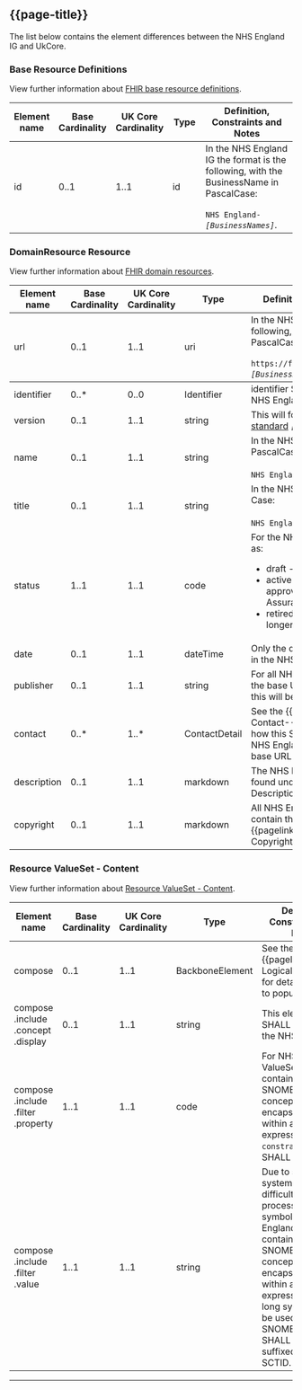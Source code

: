 ## {{page-title}}

The list below contains the element differences between the NHS England IG and UkCore. 

### Base Resource Definitions

View further information about <a href="https://www.hl7.org/fhir/R4/resource.html" Target="_blank">FHIR base resource definitions</a>.

<table class="assets">
  <thead>
      <tr>
        <th width="15%">Element name</th>
        <th width="10%">Base Cardinality</th>
        <th width="10%">UK Core Cardinality</th>
        <th width="15%">Type</th>
        <th width="50%">Definition, Constraints and Notes</th>
    </tr>
  </thead>
  <tbody>
    <tr>
        <td>id</td>
        <td>0..1</td>
        <td>1..1</td>
        <td>id</td>
        <td>In the NHS England IG the format is the following, with the BusinessName in PascalCase:<br/><br/><code>NHS England-<i>&lsqb;BusinessNames&rsqb;</i></code>.</td>
    </tr>
  </tbody>
</table>

### DomainResource Resource

View further information about <a href="https://www.hl7.org/fhir/R4/domainresource.html" Target="_blank">FHIR domain resources</a>.

<table class="assets">
  <thead>
      <tr>
        <th width="15%">Element name</th>
        <th width="10%">Base Cardinality</th>
        <th width="10%">UK Core Cardinality</th>
        <th width="15%">Type</th>
        <th width="50%">Definition, Constraints and Notes</th>
      </tr>
  </thead>
  <tbody>
    <tr>
        <td>url</td>
        <td>0..1</td>
        <td>1..1</td>
        <td>uri</td>
        <td>In the NHS England the format is the following, with the BusinessName in PascalCase:<br/><br/><code>https://fhir.nhs.uk/ValueSet/England-<i>&lsqb;BusinessNames&rsqb;</i></code>.</td>
    </tr>
   <tbody>
    <tr>
        <td>identifier</td>
        <td>0..*</td>
        <td>0..0</td>
        <td>Identifier</td>
        <td>identifier SHALL NOT be used within NHS England</td>
    </tr>
    <tr>
        <td>version</td>
        <td>0..1</td>
        <td>1..1</td>
        <td>string</td>
        <td>This will follow the  <a href="https://semver.org/" Target="_blank">Semantic Versioning standard</a> <code><i>&lsqb;major.minor.patch&rsqb;</i></code>.</td>
    </tr>
    <tr>
        <td>name</td>
        <td>0..1</td>
        <td>1..1</td>
        <td>string</td>
        <td>In the NHS England IG the format is PascalCase:<br/><br/><code>NHS England<i>&lsqb;BusinessNames&rsqb;</i></code>.</td>
    </tr>
    <tr>
        <td>title</td>
        <td>0..1</td>
        <td>1..1</td>
        <td>string</td>
        <td>In the NHS England the format is Proper Case:<br/><br/><code>NHS England<i>&lsqb;Business Names&rsqb;</i></code>.</td>
    </tr>
    <tr>
        <td>status</td>
        <td>1..1</td>
        <td>1..1</td>
        <td>code</td>
        <td>For the NHS England these are defined as: 
        <ul>
        <li>draft - ValueSets in development</li>
        <li>active - ValueSets that have been approved via Clinical and Technical Assurance</li>
        <li>retired - ValueSets that are no longer required</li>
        </ul></td>
    </tr>
    <tr>
        <td>date</td>
        <td>0..1</td>
        <td>1..1</td>
        <td>dateTime</td>
        <td>Only the date, without time, is populated in the NHS England.</td>
    </tr>
    <tr>
        <td>publisher</td>
        <td>0..1</td>
        <td>1..1</td>
        <td>string</td>
        <td>For all NHS England ValueSets, where the base URL is <code>https://fhir.nhs.uk</code>, this will be <code>NHS England</code>.</td>
    </tr>
        <tr>
        <td>contact</td>
        <td>0..*</td>
        <td>1..*</td>
        <td>ContactDetail</td>
        <td>See the {{pagelink:Publisher--Contact---Copyright}} for details of how this SHALL be populated for all NHS England ValueSets, where the base URL is <code> https://fhir.nhs.uk/</code>.</td>
    </tr>
    <tr>
        <td>description</td>
        <td>0..1</td>
        <td>1..1</td>
        <td>markdown</td>
        <td>The NHS England preference can be found under the {{pagelink:ValueSet-Descriptions}} section.</td>
    </tr>
    <tr>
        <td>copyright</td>
        <td>0..1</td>
        <td>1..1</td>
        <td>markdown</td>
        <td>All NHS England ValueSets SHALL contain the the copyright as listed in {{pagelink:Publisher--Contact---Copyright}}</td>
    </tr>
    </tbody>
</table>

### Resource ValueSet - Content

View further information about <a href="https://hl7.org/fhir/R4/valueset.html" Target="_blank">Resource ValueSet - Content</a>.

<table class="assets">
  <thead>
      <tr>
        <th width="15%">Element name</th>
        <th width="10%">Base Cardinality</th>
        <th width="10%">UK Core Cardinality</th>
        <th width="15%">Type</th>
        <th width="50%">Definition, Constraints and Notes</th>
    </tr>
  </thead>
  <tbody>
    <tr>
        <td>compose</td>
        <td>0..1</td>
        <td>1..1</td>
        <td>BackboneElement</td>
        <td>See the {{pagelink:Content-Logical-Definition}} for details on how to populate this.</td>
    </tr>
    <tr>
        <td>compose<br>.include<br>.concept<br>.display</td>
        <td>0..1</td>
        <td>1..1</td>
        <td>string</td>
        <td>This element SHALL be used in the NHS England IG</td>
    </tr>
    <tr>
        <td>compose<br>.include<br>.filter<br>.property</td>
        <td>1..1</td>
        <td>1..1</td>
        <td>code</td>
        <td>For NHS England ValueSets containing SNOMED CT concepts encapsulated within an ECL expression, the <code>constraint</code> value SHALL used.</td>
    </tr>
    <tr>
        <td>compose<br>.include<br>.filter<br>.value</td>
        <td>1..1</td>
        <td>1..1</td>
        <td>string</td>
        <td>Due to some systems having difficulties processing symbols, for NHS England ValueSets containing SNOMED CT concepts encapsulated within an ECL expression, the long syntax SHALL be used. The SNOMED CT term SHALL NOT be suffixed to the SCTID.</td>
    </tr> 
    </tbody>
</table>

---

